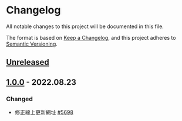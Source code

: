 # Changelog

All notable changes to this project will be documented in this file.

The format is based on [Keep a Changelog](https://keepachangelog.com/en/1.0.0/), and this project adheres to [Semantic Versioning](https://semver.org/spec/v2.0.0.html).

## [Unreleased]

## [1.0.0] - 2022.08.23

### Changed

- 修正線上更新網址 [#5698](https://redmine.kingkit.codes/issues/5698)

[unreleased]: https://github.com/webduinoio/pythonCode/compare/1.0.0...HEAD
[1.0.0]: https://github.com/webduinoio/pythonCode/releases/tag/1.0.0
